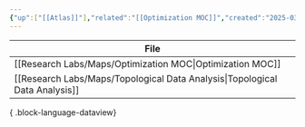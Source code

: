 ```yaml
---
{"up":["[[Atlas]]"],"related":"[[Optimization MOC]]","created":"2025-03-06 13:54:38","tags":["#map"],"dg-publish":true,"permalink":"/research-labs/maps/mathematics-foundation-moc/","dgPassFrontmatter":true}
---
```


  | File                                                                           |
| ------------------------------------------------------------------------------ |
| [[Research Labs/Maps/Optimization MOC\|Optimization MOC]]                   |
| [[Research Labs/Maps/Topological Data Analysis\|Topological Data Analysis]] |

{ .block-language-dataview}

